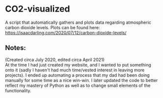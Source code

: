 # CO2-visualized
A script that automatically gathers and plots data regarding atmospheric carbon dioxide levels. Plots can be found here: https://isaacdarling.com/2020/07/12/carbon-dioxide-levels/

## Notes:
(Created circa July 2020, edited circa April 2021)  
At the time I had just created my website, and I wanted to put something onto it (sadly I haven't had much time/vested interest in leaving more projects). I ended up automating a process that my dad had been doing manually for some time as a nice win-win. I later updated the code to better reflect my mastery of Python as well as to change small elements of the functionality.
